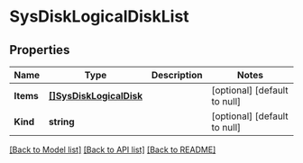 # SysDiskLogicalDiskList

## Properties
Name | Type | Description | Notes
------------ | ------------- | ------------- | -------------
**Items** | [**[]SysDiskLogicalDisk**](sys_disk_logicalDisk.md) |  | [optional] [default to null]
**Kind** | **string** |  | [optional] [default to null]

[[Back to Model list]](../README.md#documentation-for-models) [[Back to API list]](../README.md#documentation-for-api-endpoints) [[Back to README]](../README.md)


